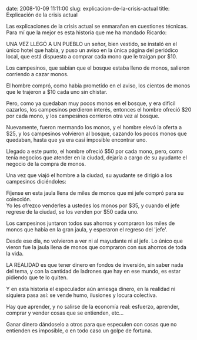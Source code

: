 date: 2008-10-09 11:11:00
slug: explicacion-de-la-crisis-actual
title: Explicación de la crisis actual

Las explicaciones de la crisis actual se enmarañan en cuestiones técnicas. Para mí que la mejor es esta historia que me ha mandado Ricardo:

UNA VEZ LLEGÓ A UN PUEBLO un señor, bien vestido, se instaló en el único hotel que había, y puso un aviso en la única página del periódico local, que está dispuesto a comprar cada mono que le traigan por $10.

Los campesinos, que sabían que el bosque estaba lleno de monos, salieron corriendo a cazar monos.  
  
El hombre compró, como había prometido en el aviso, los cientos de monos que le trajeron a $10 cada uno sin chistar.

Pero, como ya quedaban muy pocos monos en el bosque, y era difícil cazarlos, los campesinos perdieron interés, entonces el hombre ofreció $20 por cada mono, y los campesinos corrieron otra vez al bosque.

Nuevamente, fueron mermando los monos, y el hombre elevó la oferta a $25, y los campesinos volvieron al bosque, cazando los pocos monos que quedaban, hasta que ya era casi imposible encontrar uno.

Llegado a este punto, el hombre ofreció $50 por cada mono, pero, como tenia negocios que atender en la ciudad, dejaría a cargo de su ayudante el negocio de la compra de monos.

Una vez que viajó el hombre a la ciudad, su ayudante se dirigió a los campesinos diciéndoles:  
  
Fíjense en esta jaula llena de miles de monos que mi jefe compró para su colección.  
Yo les ofrezco venderles a ustedes los monos por $35, y cuando el jefe regrese de la ciudad, se los venden por $50 cada uno.

Los campesinos juntaron todos sus ahorros y compraron los miles de monos que había en la gran jaula, y esperaron el regreso del 'jefe'.

Desde ese día, no volvieron a ver ni al mayudante ni al jefe. Lo único que vieron fue la jaula llena de monos que compraron con sus ahorros de toda la vida.

LA REALIDAD es que tener dinero en fondos de inversión, sin saber nada del tema, y con la cantidad de ladrones que hay en ese mundo, es estar pidiendo que te lo quiten.

Y en esta historia el especulador aún arriesga dinero, en la realidad ni siquiera pasa así: se vende humo, ilusiones y locura colectiva.

Hay que aprender, y no salirse de la economía real: esfuerzo, aprender, comprar y vender cosas que se entienden, etc…

Ganar dinero dándoselo a otros para que especulen con cosas que no entienden es imposible, o en todo caso un golpe de fortuna.


